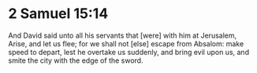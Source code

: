 # 2 Samuel 15:14

And David said unto all his servants that [were] with him at Jerusalem, Arise, and let us flee; for we shall not [else] escape from Absalom: make speed to depart, lest he overtake us suddenly, and bring evil upon us, and smite the city with the edge of the sword.